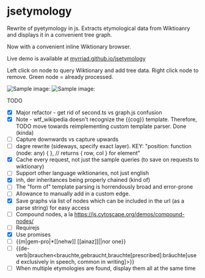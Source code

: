 # jsetymology

Rewrite of pyetymology in js. 
Extracts etymological data from Wiktioanry and displays it in a convenient tree graph.

Now with a convenient inline Wiktionary browser.

Live demo is available at [myrriad.github.io/jsetymology](myrriad.github.io/jsetymology)

Left click on node to query Wiktionary and add tree data.
Right click node to remove.
Green node = already processed.

![Sample image: ](https://github.com/myrriad/jsetymology/blob/master/ballena2.png?raw=true)
![Sample image: ](https://github.com/myrriad/jsetymology/blob/master/course.png?raw=true)


TODO
 - [x] Major refactor - get rid of second.ts vs graph.js confusion
 - [x] Note - wtf_wikipedia doesn't recognize the {{cog}} template. Therefore, TODO move towards reimplementing custom template parser. Done (kinda)
 - [ ] Capture downwards vs capture upwards
 - [ ] dagre rewrite (sideways, specify exact layer). KEY: "position: function (node: any) { }, // returns { row, col } for element"
 - [x] Cache every request, not just the sample queries (to save on requests to wiktionary)
 - [ ] Support other language wiktionaries, not just english
 - [x] inh, der inheritances being properly chained (kind of)
 - [ ] The "form of" template parsing is horrendously broad and error-prone
 - [ ] Allowance to manually add in a custom edge.
 - [x] Save graphs via list of nodes which can be included in the url (as a parse string) for easy access
 - [ ] Compound nodes, a la https://js.cytoscape.org/demos/compound-nodes/
 - [ ] Requirejs
 - [x] Use promises
 - [ ] {{m|gem-pro|*[[nehw]] [[ainaz]]||nor one}}
 - [ ] {{de-verb|brauchen<brauchte,gebraucht,brauchte[prescribed]:bräuchte[used exclusively in speech, common in writing]>}}
 - [ ] When multiple etymologies are found, display them all at the same time